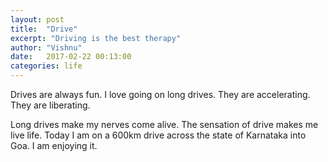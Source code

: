 ```yaml
---
layout: post
title:  "Drive"
excerpt: "Driving is the best therapy"
author: "Vishnu"
date:   2017-02-22 00:13:00
categories: life
---
```

Drives are always fun. I love going on long drives. They are accelerating. They are liberating.

Long drives make my nerves come alive. The sensation of drive makes me live life. Today I am on a 600km drive across the state of Karnataka into Goa. I am enjoying it.
